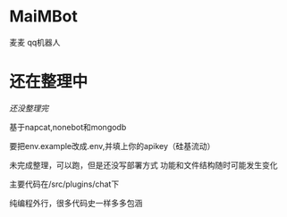 # MaiMBot
麦麦 qq机器人


还在整理中
=======
*还没整理完*

基于napcat,nonebot和mongodb

要把env.example改成.env,并填上你的apikey（硅基流动）

未完成整理，可以跑，但是还没写部署方式
功能和文件结构随时可能发生变化

主要代码在/src/plugins/chat下


纯编程外行，很多代码史一样多多包涵
